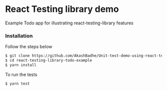 # React Testing library demo

Example Todo app for illustrating react-testing-library features

### Installation

Follow the steps below

```bash
$ git clone https://github.com/AkashBadhe/Unit-test-demo-using-react-testing-library.git
$ cd react-testing-library-todo-example
$ yarn install
```

To run the tests

```bash
$ yarn test
```

